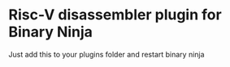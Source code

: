 # Risc-V disassembler plugin for Binary Ninja

Just add this to your plugins folder and restart binary ninja
